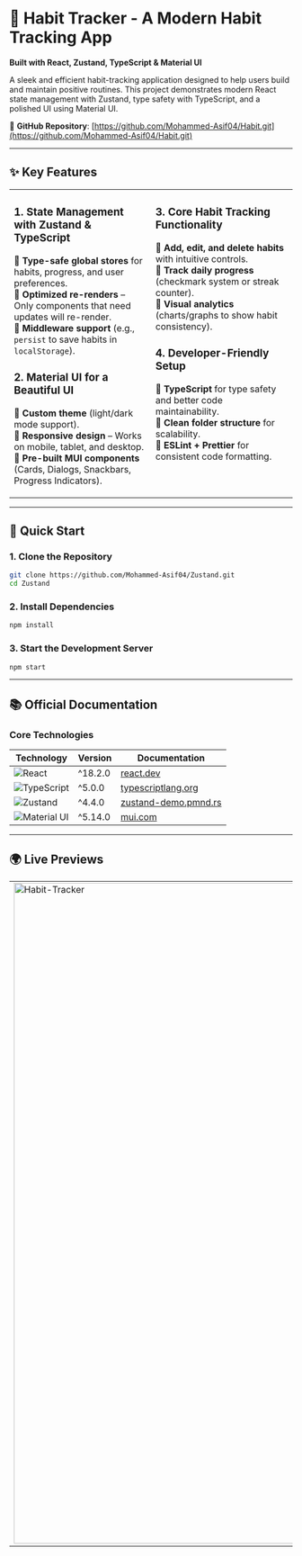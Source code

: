 # 🎯 Habit Tracker - A Modern Habit Tracking App  
**Built with React, Zustand, TypeScript & Material UI**  

A sleek and efficient habit-tracking application designed to help users build and maintain positive routines. This project demonstrates modern React state management with Zustand, type safety with TypeScript, and a polished UI using Material UI.

🔗 **GitHub Repository**: [https://github.com/Mohammed-Asif04/Habit.git](https://github.com/Mohammed-Asif04/Habit.git)

---

## ✨ Key Features

<table>
  <tr>
  <td width="50%" valign="top">

### **1. State Management with Zustand & TypeScript**  
🔹 **Type-safe global stores** for habits, progress, and user preferences.  
🔹 **Optimized re-renders** – Only components that need updates will re-render.  
🔹 **Middleware support** (e.g., `persist` to save habits in `localStorage`).  

### **2. Material UI for a Beautiful UI**  
🔹 **Custom theme** (light/dark mode support).  
🔹 **Responsive design** – Works on mobile, tablet, and desktop.  
🔹 **Pre-built MUI components** (Cards, Dialogs, Snackbars, Progress Indicators).  

  </td>
  <td width="50%" valign="top">

### **3. Core Habit Tracking Functionality**  
🔹 **Add, edit, and delete habits** with intuitive controls.  
🔹 **Track daily progress** (checkmark system or streak counter).  
🔹 **Visual analytics** (charts/graphs to show habit consistency).  

### **4. Developer-Friendly Setup**  
🔹 **TypeScript** for type safety and better code maintainability.  
🔹 **Clean folder structure** for scalability.  
🔹 **ESLint + Prettier** for consistent code formatting.  

   </td>
  </tr>
</table>  

---

## 🚀 Quick Start  

### **1. Clone the Repository**  
```bash
git clone https://github.com/Mohammed-Asif04/Zustand.git
cd Zustand
```

### **2. Install Dependencies**  
```bash
npm install
```

### **3. Start the Development Server**  
```bash
npm start
```
---

## 📚 Official Documentation

### **Core Technologies**
| Technology | Version | Documentation |
|------------|---------|---------------|
| ![React](https://img.shields.io/badge/React-18+-61DAFB?logo=react) | ^18.2.0 | [react.dev](https://react.dev) |
| ![TypeScript](https://img.shields.io/badge/TypeScript-5+-3178C6?logo=typescript) | ^5.0.0 | [typescriptlang.org](https://www.typescriptlang.org/docs/) |
| ![Zustand](https://img.shields.io/badge/Zustand-4+-000?logo=zustand) | ^4.4.0 | [zustand-demo.pmnd.rs](https://docs.pmnd.rs/zustand/getting-started/introduction) |
| ![Material UI](https://img.shields.io/badge/Material_UI-5+-0081CB?logo=mui) | ^5.14.0 | [mui.com](https://mui.com/material-ui/getting-started/) |

---
## 🌍 Live Previews


<table>
  <tr>
    <td>
    <img width="1900" height="1175" alt="Habit-Tracker" src="https://github.com/user-attachments/assets/16a9554a-5f8d-45b1-99aa-43c6041075ca" />
    </td>
  </tr>
</table>

